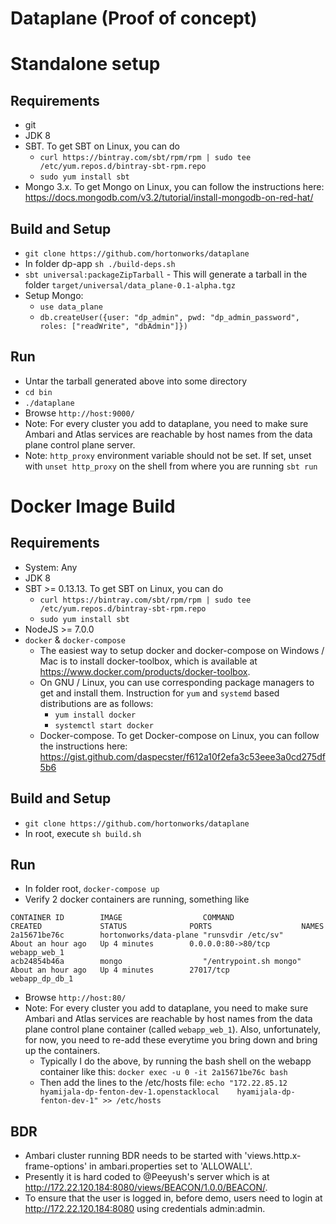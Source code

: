 # Dataplane (Proof of concept)

# Standalone setup

## Requirements

* git
* JDK 8
* SBT. To get SBT on Linux, you can do
  * `curl https://bintray.com/sbt/rpm/rpm | sudo tee /etc/yum.repos.d/bintray-sbt-rpm.repo`
  * `sudo yum install sbt`
* Mongo 3.x. To get Mongo on Linux, you can follow the instructions here: https://docs.mongodb.com/v3.2/tutorial/install-mongodb-on-red-hat/

## Build and Setup

* `git clone https://github.com/hortonworks/dataplane`
* In folder dp-app `sh ./build-deps.sh`
* `sbt universal:packageZipTarball` - This will generate a tarball in the folder `target/universal/data_plane-0.1-alpha.tgz`
* Setup Mongo:
  * `use data_plane`
  * `db.createUser({user: "dp_admin", pwd: "dp_admin_password", roles: ["readWrite", "dbAdmin"]})`

## Run

* Untar the tarball generated above into some directory
* `cd bin`
* `./dataplane`
* Browse `http://host:9000/`
* Note: For every cluster you add to dataplane, you need to make sure Ambari and Atlas services are reachable by host names from the data plane control plane server.
* Note: `http_proxy` environment variable should not be set. If set, unset with `unset http_proxy` on the shell from where you are running `sbt run`

# Docker Image Build

## Requirements

* System: Any
* JDK 8
* SBT >= 0.13.13. To get SBT on Linux, you can do
  * `curl https://bintray.com/sbt/rpm/rpm | sudo tee /etc/yum.repos.d/bintray-sbt-rpm.repo`
  * `sudo yum install sbt`
* NodeJS >= 7.0.0
* `docker` & `docker-compose`
  * The easiest way to setup docker and docker-compose on Windows / Mac is to install docker-toolbox, which is available at https://www.docker.com/products/docker-toolbox.
  * On GNU / Linux, you can use corresponding package managers to get and install them. Instruction for `yum` and `systemd` based distributions are as follows:
    * `yum install docker`
    * `systemctl start docker`
  * Docker-compose. To get Docker-compose on Linux, you can follow the instructions here: https://gist.github.com/daspecster/f612a10f2efa3c53eee3a0cd275df5b6

## Build and Setup

* `git clone https://github.com/hortonworks/dataplane`
* In root, execute `sh build.sh`

## Run

* In folder root, `docker-compose up`
* Verify 2 docker containers are running, something like
```
CONTAINER ID        IMAGE                  COMMAND                  CREATED             STATUS              PORTS                    NAMES
2a15671be76c        hortonworks/data-plane "runsvdir /etc/sv"       About an hour ago   Up 4 minutes        0.0.0.0:80->80/tcp       webapp_web_1
acb24854b46a        mongo                  "/entrypoint.sh mongo"   About an hour ago   Up 4 minutes        27017/tcp                webapp_dp_db_1
```
* Browse `http://host:80/`
* Note: For every cluster you add to dataplane, you need to make sure Ambari and Atlas services are reachable by host names from the data plane control plane container (called `webapp_web_1`). Also, unfortunately, for now, you need to re-add these everytime you bring down and bring up the containers.
  * Typically I do the above, by running the bash shell on the webapp container like this:
`docker exec -u 0 -it 2a15671be76c bash`
  * Then add the lines to the /etc/hosts file: `echo "172.22.85.12    hyamijala-dp-fenton-dev-1.openstacklocal    hyamijala-dp-fenton-dev-1" >> /etc/hosts`

## BDR

* Ambari cluster running BDR needs to be started with 'views.http.x-frame-options' in ambari.properties set to 'ALLOWALL'.
* Presently it is hard coded to @Peeyush's server which is at http://172.22.120.184:8080/views/BEACON/1.0.0/BEACON/.
* To ensure that the user is logged in, before demo, users need to login at http://172.22.120.184:8080 using credentials admin:admin.
